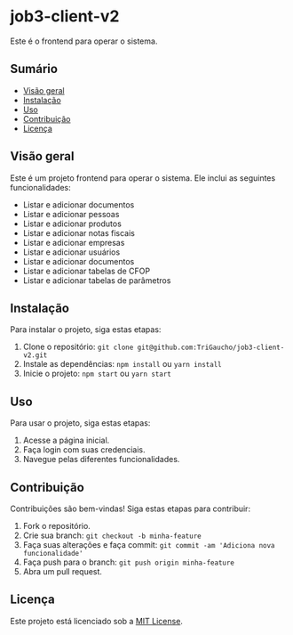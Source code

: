 # job3-client-v2

Este é o frontend para operar o sistema.

## Sumário

- [Visão geral](#visão-geral)
- [Instalação](#instalação)
- [Uso](#uso)
- [Contribuição](#contribuição)
- [Licença](#licença)

## Visão geral

Este é um projeto frontend para operar o sistema. Ele inclui as seguintes funcionalidades:

 - Listar e adicionar documentos
 - Listar e adicionar pessoas
 - Listar e adicionar produtos
 - Listar e adicionar notas fiscais
 - Listar e adicionar empresas
 - Listar e adicionar usuários
 - Listar e adicionar documentos
 - Listar e adicionar tabelas de CFOP
 - Listar e adicionar tabelas de parâmetros

## Instalação

Para instalar o projeto, siga estas etapas:

1. Clone o repositório: `git clone git@github.com:TriGaucho/job3-client-v2.git`
2. Instale as dependências: `npm install` ou `yarn install`
3. Inicie o projeto: `npm start` ou `yarn start`

## Uso

Para usar o projeto, siga estas etapas:

1. Acesse a página inicial.
2. Faça login com suas credenciais.
3. Navegue pelas diferentes funcionalidades.

## Contribuição

Contribuições são bem-vindas! Siga estas etapas para contribuir:

1. Fork o repositório.
2. Crie sua branch: `git checkout -b minha-feature`
3. Faça suas alterações e faça commit: `git commit -am 'Adiciona nova funcionalidade'`
4. Faça push para o branch: `git push origin minha-feature`
5. Abra um pull request.

## Licença

Este projeto está licenciado sob a [MIT License](LICENSE).